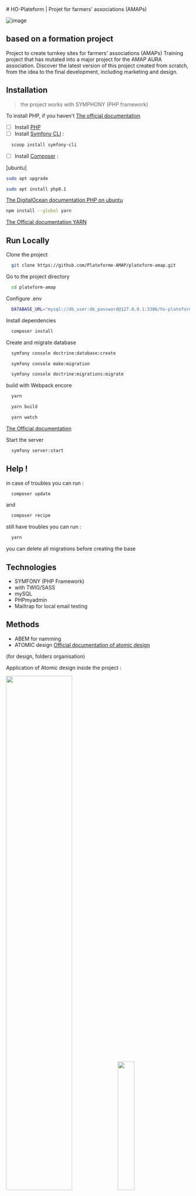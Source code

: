 <base target="_blank"> 
# HO-Plateform | Projet for farmers' associations (AMAPs)

![image](https://github.com/Plateforme-AMAP/plateform-amap/assets/87066549/1aaaa318-e9af-48be-90fd-af36e355ab9a)


## based on a formation project 
Project to create turnkey sites for farmers' associations (AMAPs)
Training project that has mutated into a major project for the AMAP AURA association. Discover the latest version of this project created from scratch, from the idea to the final development, including marketing and design.

## Installation

>the project works with SYMPHONY (PHP framework)

To install PHP, if you haven't
[The official documentation](https://www.php.net/downloads)
  

- [ ]  Install [PHP](https://www.php.net/downloads)
- [ ]  Install [Symfony CLI](https://symfony.com/download)  :
```bash
  scoop install symfony-cli
```
- [ ]  Install [Composer](https://getcomposer.org/download/)  :

[ubuntu]  
```bash
sudo apt upgrade 
```
```bash
sudo apt install php8.1 
```
[The DigitalOcean documentation PHP on ubuntu](https://www.digitalocean.com/community/tutorials/how-to-install-php-8-1-and-set-up-a-local-development-environment-on-ubuntu-22-04)

```bash
npm install --global yarn
```
[The Official documentation YARN](https://classic.yarnpkg.com/lang/en/docs/install/#windows-stable)

## Run Locally

Clone the project

```bash
  git clone https://github.com/Plateforme-AMAP/plateform-amap.git
```

Go to the project directory

```bash
  cd plateform-amap
```

Configure .env

```bash
  DATABASE_URL="mysql://db_user:db_password@127.0.0.1:3306/ho-plateform?serverVersion=5.7&charset=utf8mb4"
```

Install dependencies

```bash
  composer install
```

Create and migrate database

```bash
  symfony console doctrine:database:create
```
```bash
  symfony console make:migration
```
```bash
  symfony console doctrine:migrations:migrate
```

build with Webpack encore 
```bash
  yarn
```
```bash
  yarn build
```
```bash
  yarn watch
```

[The Official documentation](https://symfony.com/doc/current/frontend/encore/simple-example.html)


Start the server

```bash
  symfony server:start
```

## Help !

in case of troubles you can run :

```bash
  composer update
```
and

```bash
  composer recipe
```

still have troubles you can run :
```bash
  yarn
```
you can delete all migrations before creating the base

## Technologies

- SYMFONY (PHP Framework)
- with TWIG/SASS
- mySQL
- PHPmyadmin
- Mailtrap for local email testing

## Methods

- ABEM for namming
- ATOMIC design
[Official documentation of atomic design](https://bradfrost.com/blog/post/atomic-web-design/)

(for design, folders organisation)

Application of Atomic design inside the project :

<img src="https://github.com/Plateforme-AMAP/plateform-amap/assets/87066549/b7ecdaf2-a391-4cba-adf0-a8adae72a0bd" width="60%">
<img src="https://github.com/Plateforme-AMAP/plateform-amap/assets/87066549/2d569fcd-d30d-4786-96f1-33bb7517d3ff" width="30%">



<img src="https://github.com/Plateforme-AMAP/plateform-amap/assets/87066549/9078d931-8c8a-4d6e-91eb-bbc5ba0de344" width="30%">
<img src="https://github.com/Plateforme-AMAP/plateform-amap/assets/87066549/8c358011-8031-413d-8393-3ed09ec6acf4" width="30%">
<img src="https://github.com/Plateforme-AMAP/plateform-amap/assets/87066549/05dade77-5399-4672-99cd-ddd2746063cc" width="30%">

## Conception ~ design
(for more information the access of the complete folder <a href="https://docs.google.com/document/d/1dUAbSsfGOnTWpVyxHnKU8P-3eCXqlNNdPv_MxDIVFBY/edit?usp=sharing">HERE</a> (french version only - english version on progress))
>the entiere conception of the website was realized 50% on Adobe XD and 50% on Figma in a learning purpose


https://github.com/Plateforme-AMAP/plateform-amap/assets/87066549/62a69b7f-b31a-4efa-bf6a-7a00c675fe54

Details of the interaction for UX testing :

![maquettes1](https://github.com/Plateforme-AMAP/plateform-amap/assets/87066549/2506b966-5f6e-493c-9f1d-ea980f89b7a9)

Back office part :
![image](https://github.com/Plateforme-AMAP/plateform-amap/assets/87066549/8a562469-7504-4bf6-9e61-e89158d7e295)


## :floppy_disk: Curious ? have a look at the project folder

<a href="https://docs.google.com/document/d/1dUAbSsfGOnTWpVyxHnKU8P-3eCXqlNNdPv_MxDIVFBY/edit?usp=sharing">Find the complete project here ! (french version only - english version on progress)</a>

## Team for the V.0

[Mathilde](https://github.com/Evlow) : UI/UI DESIGN / full stack development

[Kevin](https://github.com/KevinLANGLET) :  Marketing / front-end development

[Lise](https://github.com/LiseRochat) : Specifications / full stack development / project organization

[Julie :)](https://github.com/julieprunaret/) : UI/UI DESIGN / full stack development / project organization


## Team for the V.1 (

[Julie :)](https://github.com/julieprunaret/) : UI/UI DESIGN / full stack development / project organization

[Lise](https://github.com/LiseRochat) :  Marketing / Specifications / project organization

Special thanks to [Mathilde](https://github.com/Evlow) and [Kevin](https://github.com/KevinLANGLET)

